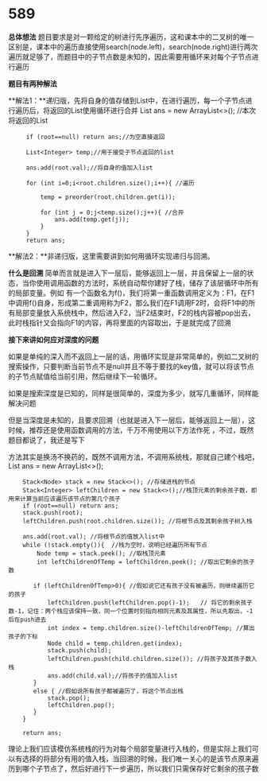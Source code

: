 # 589
**总体想法** 题目要求是对一颗给定的树进行先序遍历，这和课本中的二叉树的唯一区别是，课本中的遍历直接使用search(node.left)，search(node.right)进行两次遍历就足够了，而题目中的子节点数是未知的，因此需要用循环来对每个子节点进行遍历

**题目有两种解法**

**解法1：**递归版，先将自身的值存储到List中，在进行遍历，每一个子节点进行遍历后，将返回的List使用循环进行合并
   List<Integer> ans = new ArrayList<>(); //本次将返回的List

         if (root==null) return ans;//为空直接返回

         List<Integer> temp;//用于接受子节点返回的list

         ans.add(root.val);//将自身的值加入list

         for (int i=0;i<root.children.size();i++){ //遍历

             temp = preorder(root.children.get(i));

             for (int j = 0;j<temp.size();j++){ //合并
                 ans.add(temp.get(j));
             }
         }
         return ans;
         

**解法2：**非递归版，这里需要讲到如何用循环实现递归与回溯。


**什么是回溯** 简单而言就是进入下一层后，能够返回上一层，并且保留上一层的状态，当你使用调用函数的方法时，系统自动帮你建好了栈，储存了该层循环中所有的局部变量。例如 有一个函数名为f()，我们将第一重函数调用定义为：F1，在F1中调用f()自身，形成第二重调用称为F2，那么我们在F1调用F2时，会将F1中的所有局部变量放入系统栈中，然后进入F2，当F2结束时，F2的栈内容被pop出去，此时栈指针又会指向F1的内容，再将里面的内容取出，于是就完成了回溯

**接下来讲如何应对深度的问题**


如果是单纯的深入而不返回上一层的话，用循环实现是非常简单的，例如二叉树的搜索操作，只要判断当前节点不是null并且不等于要找的key值，就可以将该节点的子节点赋值给当前引用，然后继续下一轮循环。

如果是搜索深度是已知的，同样是很简单的，深度为多少，就写几重循环，同样能解决问题

但是当深度是未知的，且要求回溯（也就是进入下一层后，能够返回上一层），这时候，推荐还是使用函数调用的方法，千万不用使用以下方法作死
，不过，既然题目都说了，我还是写下

方法其实是换汤不换药的，既然不调用方法，不调用系统栈，那就自己建个栈吧，
    List<Integer> ans = new ArrayList<>();
        
        Stack<Node> stack = new Stack<>(); //存储进栈的节点
        Stack<Integer> leftChildren = new Stack<>();//栈顶元素的剩余孩子数，即用来计算当前应该遍历该节点的第几个孩子
        if (root==null) return ans;
        stack.push(root);  
        leftChildren.push(root.children.size()); //将根节点及其剩余孩子树入栈
        
        ans.add(root.val); //将根节点的值放入list中
        while (!stack.empty()){  //栈为空时，说明已经遍历所有节点
            Node temp = stack.peek(); //取栈顶元素
            int leftChildrenOfTemp = leftChildren.peek(); //取出它剩余的孩子数

           if (leftChildrenOfTemp>0){ //假如说它还有孩子没有被遍历，则继续遍历它的孩子
               leftChildren.push(leftChildren.pop()-1);   // 将它的剩余孩子数-1，记住：两个栈应该保持一致，同一个位置时刻指向相同元素及其属性，所以先取出，-1后在push进去
               int index = temp.children.size()-leftChildrenOfTemp; //算出孩子的下标
               Node child = temp.children.get(index);
               stack.push(child);
               leftChildren.push(child.children.size()); //将孩子及其孩子数入栈
               ans.add(child.val);//将孩子的值加入list
           }
           else { //假如说所有孩子都被遍历了，将这个节点出栈
               stack.pop();
               leftChildren.pop();
           }
        }

        return ans;
       
理论上我们应该模仿系统栈的行为对每个局部变量进行入栈的，但是实际上我们可以有选择的将部分有用的值入栈，当回溯的时候，我们唯一关心的是该节点原来遍历到哪个子节点了，然后好进行下一步遍历，所以我们只需保存好它剩余的孩子数
